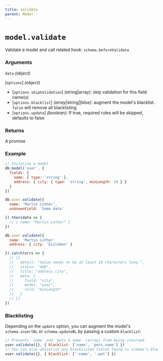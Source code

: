```yaml
---
title: validate
parent: Model
---
```


# `model.validate`

Validate a model and call related hook: `schema.beforeValidate`


### Arguments

`data` *(object)*

[`options`] *(object)*

- [`options.skipValidation`] (string\|array): skip validation for this field name(s)
- [`options.blacklist`] *(array|string|false)*: augment the model's blacklist. `false` will remove all blacklisting
- [`options.update`] *(boolean)*: If true, required rules will be skipped, defaults to false

### Returns

A promise

### Example

```js
// Initalise a model
db.model('user', {
  fields: {
    name: { type: 'string' },
    address: { city: { type: 'string', minLength: 10 } }
  }
})

db.user.validate({
  name: 'Martin Luther',
  unknownField: 'Some data'

}).then(data => {
  // { name: "Martin Luther" }
})

db.user.validate({
  name: 'Martin Luther'
  address: { city: 'Eisleben' }

}).catch(errs => {
  // [{
  //   detail: "Value needs to be at least 10 characters long.",
  //   status: "400",
  //   title: "address.city",
  //   meta: {
  //     field: "city",
  //     model: "user",
  //     rule: "minLength"
  //   }
  // }]
})

```
### Blacklisting

Depending on the `update` option, you can augment the model's `schema.insertBL` or `schema.updateBL` by passing a custom `blacklist`:

```js
// Prevents `name` and `pets.$.name` (array) from being returned.
user.validate({}, { blacklist: ['name', 'pets.name'] })
// You can also whitelist any blacklisted fields found in schema's blacklist
user.validate({}, { blacklist: ['-name', '-pet'] })
```
